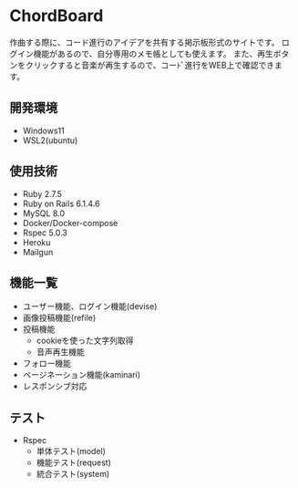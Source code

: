 # ChordBoard

作曲する際に、コード進行のアイデアを共有する掲示板形式のサイトです。
ログイン機能があるので、自分専用のメモ帳としても使えます。
また、再生ボタンをクリックすると音楽が再生するので、コーﾄﾞ進行をWEB上で確認できます。


## 開発環境
* Windows11
* WSL2(ubuntu)


## 使用技術
* Ruby 2.7.5
* Ruby on Rails 6.1.4.6
* MySQL 8.0
* Docker/Docker-compose
* Rspec 5.0.3
* Heroku
* Mailgun


## 機能一覧
* ユーザー機能、ログイン機能(devise)
* 画像投稿機能(refile)
* 投稿機能
  * cookieを使った文字列取得
  * 音声再生機能
* フォロー機能
* ページネーション機能(kaminari)
* レスポンシブ対応

## テスト
* Rspec
  * 単体テスト(model)
  * 機能テスト(request)
  * 統合テスト(system)
